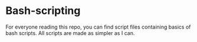 # Bash-scripting

For everyone reading this repo, you can find script files containing basics of bash scripts. All scripts are made as simpler as I can.
